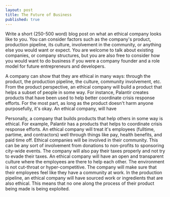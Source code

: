 ```yaml
---
layout: post
title: The Future of Business
published: true
---
```


Write a short (250-500 word) blog post on what an ethical company looks like to you. You can consider factors such as the company's product, production pipeline, its culture, involvement in the community, or anything else you would want or expect. You are welcome to talk about existing companies, or company structures, but you are also free to consider how you would want to do business if you were a company founder and a role model for future entrepreneurs and developers.

A company can show that they are ethical in many ways: through the product, the production pipeline, the culture, community involvement, etc. From the product perspective, an ethical company will build a product that helps a subset of people in some way. For instance, Palantir creates products that have been used to help better coordinate crisis response efforts. For the most part, as long as the product doesn't harm anyone purposefully, it's okay. An ethical company, will have


Personally, a company that builds products that help others in some way is ethical. For example, Palantir has a products that helps to coordinate crisis response efforts. An ethical company will treat it's employees (fulltime, partime, and contractors) well through things like pay, health benefits, and paid time off. Ethical companies will be involved in their community. This can be any sort of involvement from donations to non-profits to sponsoring city-wide events. The company will also pay their taxes properly and not try to evade their taxes. An ethical company will have an open and transparent culture where the employees are there to help each other. The environment is not cut-throat or hyper-competitive. The company will make sure that their employees feel like they have a community at work. In the production pipeline, an ethical company will have sourced work or ingredients that are also ethical. This means that no one along the process of their product being made is being exploited. 
